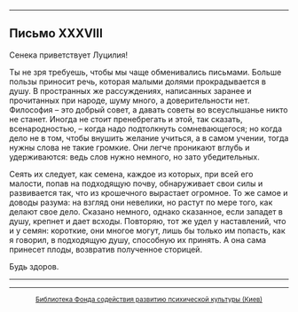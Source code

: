 

* * *

## Письмо XXXVIII

Сенека приветствует Луцилия!

Ты не зря требуешь, чтобы мы чаще обменивались письмами. Больше пользы приносит речь, которая малыми долями прокрадывается в душу. В пространных же рассуждениях, написанных заранее и прочитанных при народе, шуму много, а доверительности нет. Философия – это добрый совет, а давать советы во всеуслышанье никто не станет. Иногда не стоит пренебрегать и этой, так сказать, всенародностью, – когда надо подтолкнуть сомневающегося; но когда дело не в том, чтобы внушить желание учиться, а в самом учении, тогда нужны слова не такие громкие. Они легче проникают вглубь и удерживаются: ведь слов нужно немного, но зато убедительных.

Сеять их следует, как семена, каждое из которых, при всей его малости, попав на подходящую почву, обнаруживает свои силы и развивается так, что из крошечного вырастает огромное. То же самое и доводы разума: на взгляд они невелики, но растут по мере того, как делают свое дело. Сказано немного, однако сказанное, если западет в душу, крепнет и дает всходы. Повторяю, тот же удел у наставлений, что и у семян: короткие, они многое могут, лишь бы только им попасть, как я говорил, в подходящую душу, способную их принять. А она сама принесет плоды, возвратив полученное сторицей.

Будь здоров.

<div align="center">

* * *



* * *

[<small>Библиотека Фонда содействия развитию психической культуры (Киев)</small>](mailto:webmaster@psylib.kiev.ua)</div>